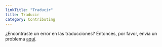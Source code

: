 ```yaml
---
linkTitle: "Traducir"
title: Traducir
category: Contributing
---
```

¿Encontraste un error en las traducciones? Entonces, por favor, envía un problema [aquí](https://github.com/beginnerprivacy/beginnerprivacy.github.io/issues).